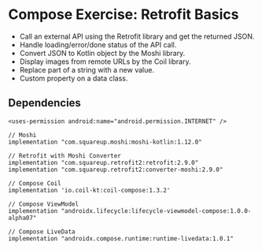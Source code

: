 # Compose Exercise: Retrofit Basics
- Call an external API using the Retrofit library and get the returned JSON.
- Handle loading/error/done status of the API call.
- Convert JSON to Kotlin object by the Moshi library.
- Display images from remote URLs by the Coil library.
- Replace part of a string with a new value.
- Custom property on a data class.

## Dependencies
```
<uses-permission android:name="android.permission.INTERNET" />
```

```
// Moshi
implementation "com.squareup.moshi:moshi-kotlin:1.12.0"

// Retrofit with Moshi Converter
implementation "com.squareup.retrofit2:retrofit:2.9.0"
implementation "com.squareup.retrofit2:converter-moshi:2.9.0"

// Compose Coil
implementation 'io.coil-kt:coil-compose:1.3.2'

// Compose ViewModel
implementation "androidx.lifecycle:lifecycle-viewmodel-compose:1.0.0-alpha07"

// Compose LiveData
implementation "androidx.compose.runtime:runtime-livedata:1.0.1"
```
